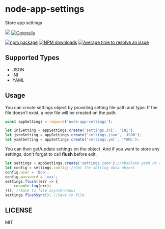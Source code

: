 # node-app-settings
Store app settings

[![](https://img.shields.io/travis/woodstage/node-app-settings.svg?style=flat-square)](https://travis-ci.org/woodstage/node-app-settings)
[![Coveralls](https://img.shields.io/coveralls/woodstage/node-app-settings.svg?style=flat-square)](https://coveralls.io/github/woodstage/node-app-settings)


[![npm package](https://img.shields.io/npm/v/node-app-settings.svg?style=flat-square)](https://www.npmjs.org/package/node-app-settings)
[![NPM downloads](http://img.shields.io/npm/dm/node-app-settings.svg?style=flat-square)](https://npmjs.org/package/node-app-settings)
[![Average time to resolve an issue](http://isitmaintained.com/badge/resolution/woodstage/node-app-settings.svg)](http://isitmaintained.com/project/woodstage/node-app-settings "Average time to resolve an issue")

## Supported Types
* JSON
* INI
* YAML

## Usage

You can create settings object by providing setting file path and type. If the file doesn't exist, a new file will be created on the path.
```javascript
const appSettings = require('node-app-settings');

let iniSetting = appSettings.create('settings.ini', 'INI');
let jsonSetting = appSettings.create('settings.json', 'JSON');
let yamlSetting = appSettings.create('settings.yml', 'YAML');
```

You can then get/update settings on the object. And if you want to store any settings, don't forget to call **flush** before exit.
```javascript
let settings = appSettings.create('settings.json');//Absolute path or relative path
let config = settings.config; //Get the setting data object
config.user = 'Bob';
config.password = 'xxx';
settings.flush((err => {
	console.log(err);
})); //Save to file asynchronous
settings.flushSync(); //Save to file
```

## LICENSE
MIT
